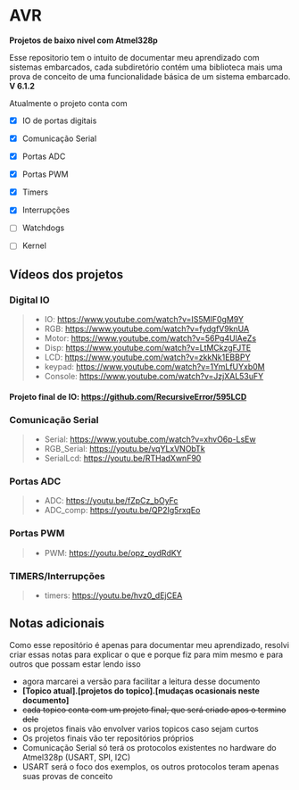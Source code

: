 # AVR
**Projetos de baixo nivel com Atmel328p**

Esse repositorio tem o intuito de documentar meu aprendizado com sistemas embarcados,
cada subdiretório contém uma biblioteca mais uma prova de conceito de uma funcionalidade básica de um sistema embarcado. 
**V 6.1.2**

Atualmente o projeto conta com
- [x] IO de portas digitais
- [x] Comunicação Serial
- [x] Portas ADC
- [x] Portas PWM
- [x] Timers
- [x] Interrupções 
- [ ] Watchdogs
- [ ] Kernel


## Vídeos dos projetos
### Digital IO
> - IO:  https://www.youtube.com/watch?v=IS5MIF0gM9Y
> - RGB: https://www.youtube.com/watch?v=fydgfV9knUA
> - Motor: https://www.youtube.com/watch?v=56Pg4UlAeZs
> - Disp: https://www.youtube.com/watch?v=LtMCkzgFJTE
> - LCD: https://www.youtube.com/watch?v=zkkNk1EBBPY
> - keypad: https://www.youtube.com/watch?v=1YmLfUYxb0M
> - Console: https://www.youtube.com/watch?v=JzjXAL53uFY
#### Projeto final de IO: https://github.com/RecursiveError/595LCD

### Comunicação Serial
> - Serial: https://www.youtube.com/watch?v=xhvO6p-LsEw
> - RGB_Serial: https://youtu.be/vqYLxVNObTk
> - SerialLcd: https://youtu.be/RTHadXwnF90

### Portas ADC
> - ADC: https://youtu.be/fZpCz_bOyFc
> - ADC_comp: https://youtu.be/QP2Ig5rxqEo

### Portas PWM
> - PWM: https://youtu.be/opz_oydRdKY

### TIMERS/Interrupções
> - timers: https://youtu.be/hvz0_dEjCEA 

## Notas adicionais
Como esse repositório é apenas para documentar meu aprendizado, resolvi criar essas notas para explicar o que e porque fiz 
para mim mesmo e para outros que possam estar lendo isso

- agora marcarei a versão para facilitar a leitura desse documento
- **[Topico atual].[projetos do topico].[mudaças ocasionais neste documento]**
- <s>cada topico conta com um projeto final, que será criado apos o termino dele</s>
- os projetos finais vão envolver varios topicos caso sejam curtos
- Os projetos finais vão ter repositórios próprios 
- Comunicação Serial só terá os protocolos existentes no hardware do Atmel328p (USART, SPI, I2C)
- USART será o foco dos exemplos, os outros protocolos teram apenas suas provas de conceito
